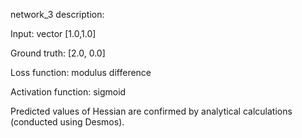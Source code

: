 network_3 description:

Input: vector [1.0,1.0]

Ground truth: [2.0, 0.0]

Loss function: modulus difference

Activation function: sigmoid

Predicted values of Hessian are confirmed by analytical calculations (conducted using Desmos).

